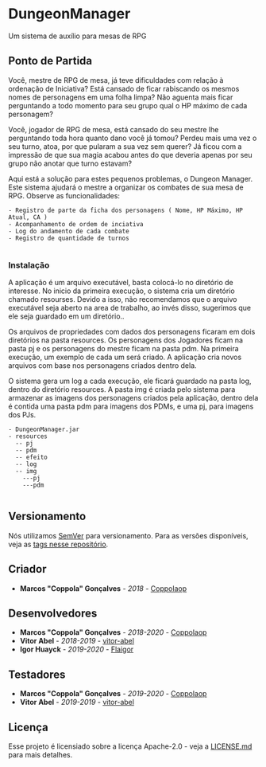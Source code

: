 # DungeonManager
Um sistema de auxílio para mesas de RPG

## Ponto de Partida

Você, mestre de RPG de mesa, já teve dificuldades com relação à ordenação de Iniciativa?
Está cansado de ficar rabiscando os mesmos nomes de personagens em uma folha limpa?
Não aguenta mais ficar perguntando a todo momento para seu grupo qual o HP máximo de cada personagem?

Você, jogador de RPG de mesa, está cansado do seu mestre lhe perguntando toda hora quanto dano você já tomou?
Perdeu mais uma vez o seu turno, atoa, por que pularam a sua vez sem querer?
Já ficou com a impressão de que sua magia acabou antes do que deveria apenas por seu grupo não anotar que turno estavam?

Aqui está a solução para estes pequenos problemas, o Dungeon Manager.
Este sistema ajudará o mestre a organizar os combates de sua mesa de RPG.
Observe as funcionalidades:

```
- Registro de parte da ficha dos personagens ( Nome, HP Máximo, HP Atual, CA )
- Acompanhamento de ordem de inciativa
- Log do andamento de cada combate
- Registro de quantidade de turnos
  
```

### Instalação

A aplicação é um arquivo executável, basta colocá-lo no diretório de interesse.
No inicio da primeira execução, o sistema cria um diretório chamado resourses.
Devido a isso, não recomendamos que o arquivo executável seja aberto na area de trabalho, ao invés disso, sugerimos que ele seja guardado em um diretório..

Os arquivos de propriedades com dados dos personagens ficaram em dois diretórios na pasta resources.
Os personagens dos Jogadores ficam na pasta pj e os personagens do mestre ficam na pasta pdm.
Na primeira execução, um exemplo de cada um será criado.
A aplicação cria novos arquivos com base nos personagens criados dentro dela.

O sistema gera um log a cada execução, ele ficará guardado na pasta log, dentro do diretório resources.
A pasta img é criada pelo sistema para armazenar as imagens dos personagens criados pela aplicação,
dentro dela é contida uma pasta pdm para imagens dos PDMs, e uma pj, para imagens dos PJs.

```
- DungeonManager.jar
- resources
  -- pj
  -- pdm
  -- efeito
  -- log
  -- img
    ---pj
    ---pdm
  
```

## Versionamento

Nós utilizamos [SemVer](http://semver.org/) para versionamento. Para as versões disponíveis, veja as [tags nesse repositório](https://github.com/coppolaop/DungeonManager/tags). 

## Criador

* **Marcos "Coppola" Gonçalves** - *2018* - [Coppolaop](https://github.com/coppolaop)

## Desenvolvedores

* **Marcos "Coppola" Gonçalves** - *2018-2020* - [Coppolaop](https://github.com/coppolaop)
* **Vitor Abel** - *2018-2019* - [vitor-abel](https://github.com/vitor-abel)
* **Igor Huayck** - *2019-2020* - [Flaigor](https://github.com/Flaigor)

## Testadores

* **Marcos "Coppola" Gonçalves** - *2019-2020* - [Coppolaop](https://github.com/coppolaop)
* **Vitor Abel** - *2019-2019* - [vitor-abel](https://github.com/vitor-abel)

## Licença

Esse projeto é licensiado sobre a licença Apache-2.0 - veja a [LICENSE.md](LICENSE) para mais detalhes.

